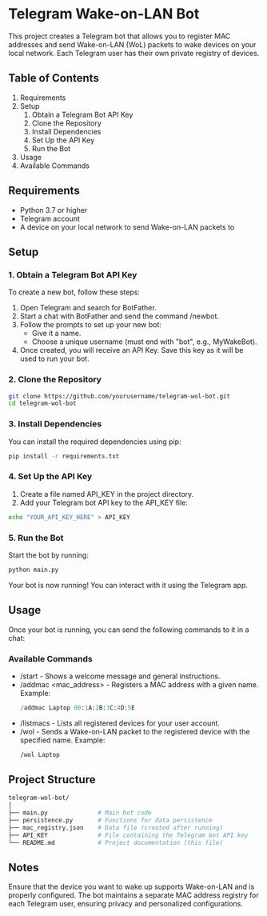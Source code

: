 # Telegram Wake-on-LAN Bot
This project creates a Telegram bot that allows you to register MAC addresses and send Wake-on-LAN (WoL) packets to wake devices on your local network. Each Telegram user has their own private registry of devices.

## Table of Contents
1. Requirements
2. Setup
    1. Obtain a Telegram Bot API Key
    2. Clone the Repository
    3. Install Dependencies
    4. Set Up the API Key
    5. Run the Bot
3. Usage
4. Available Commands

## Requirements
- Python 3.7 or higher
- Telegram account
- A device on your local network to send Wake-on-LAN packets to

## Setup

### 1. Obtain a Telegram Bot API Key

To create a new bot, follow these steps:

1. Open Telegram and search for BotFather.
2. Start a chat with BotFather and send the command /newbot.
3. Follow the prompts to set up your new bot:
    - Give it a name.
    - Choose a unique username (must end with "bot", e.g., MyWakeBot).
4. Once created, you will receive an API Key. Save this key as it will be used to run your bot.

### 2. Clone the Repository
```bash
git clone https://github.com/yourusername/telegram-wol-bot.git
cd telegram-wol-bot
```

### 3. Install Dependencies
You can install the required dependencies using pip:

```bash
pip install -r requirements.txt
```
### 4. Set Up the API Key
1. Create a file named API_KEY in the project directory.
2. Add your Telegram bot API key to the API_KEY file:
```bash
echo "YOUR_API_KEY_HERE" > API_KEY
```

### 5. Run the Bot
Start the bot by running:

```bash
python main.py
```
Your bot is now running! You can interact with it using the Telegram app.

## Usage
Once your bot is running, you can send the following commands to it in a chat:

### Available Commands
- /start - Shows a welcome message and general instructions.
- /addmac <name> <mac_address> - Registers a MAC address with a given name. Example:
    ```mathematica
    /addmac Laptop 00:1A:2B:3C:4D:5E
    ```
- /listmacs - Lists all registered devices for your user account.
- /wol <name> - Sends a Wake-on-LAN packet to the registered device with the specified name. Example:
    ```bash
    /wol Laptop
    ```

## Project Structure
```bash
telegram-wol-bot/
│
├── main.py              # Main bot code
├── persistence.py       # Functions for data persistence
├── mac_registry.json    # Data file (created after running)
├── API_KEY              # File containing the Telegram bot API key
└── README.md            # Project documentation (this file)
```
## Notes
Ensure that the device you want to wake up supports Wake-on-LAN and is properly configured.
The bot maintains a separate MAC address registry for each Telegram user, ensuring privacy and personalized configurations.
